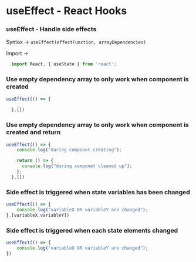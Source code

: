 # useEffect - React Hooks

### useEffect - Handle side effects
  
Syntax ->  `useEffect(effectFunction, arrayDependencies)`

Import -> 
```javascript
  import React, { useState } from 'react';
```

### Use empty dependency array to only work when component is created 
```javascript
useEffect(() => {
    
  },[])
```

### Use empty dependency array to only work when component is created and return
```javascript
useEffect(() => {
    console.log("during componet creating");

    return () => {
      console.log("during componet cleaned up");
    };
  },[])
```

### Side effect is triggered when state variables has been changed
```javascript
useEffect(() => {
    console.log("variableX OR variableY are changed");
},[variableX,variableY])
```

### Side effect is triggered when each state elements changed

```javascript
useEffect(() => {
    console.log("variableX OR variableY are changed");
})
```